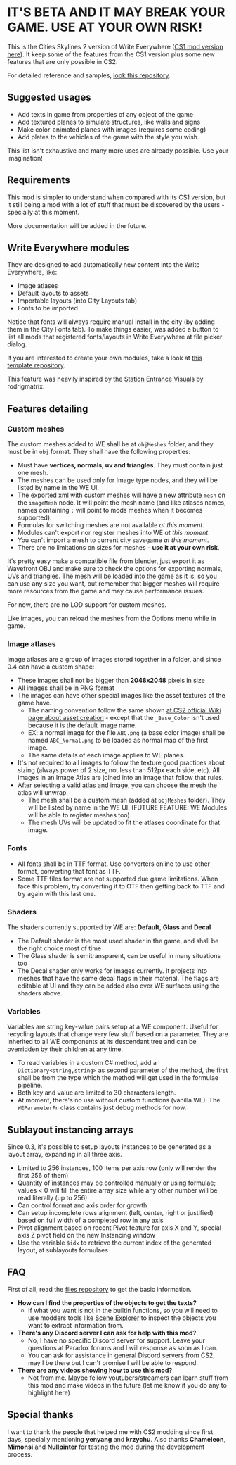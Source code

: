 # IT'S BETA AND IT MAY BREAK YOUR GAME. USE AT YOUR OWN RISK!

This is the Cities Skylines 2 version of Write Everywhere ([CS1 mod version here](https://steamcommunity.com/sharedfiles/filedetails/?id=2887458944)). 
It keep some of the features from the CS1 version plus some new features that are only possible in CS2.

For detailed reference and samples, [look this repository](https://github.com/klyte45/CS2-WriteEverywhereFiles).

## Suggested usages

- Add texts in game from properties of any object of the game
- Add textured planes to simulate structures, like walls and signs
- Make color-animated planes with images (requires some coding)
- Add plates to the vehicles of the game with the style you wish.

This list isn't exhaustive and many more uses are already possible. Use your imagination!

## Requirements

This mod is simpler to understand when compared with its CS1 version, but it still being a mod with a lot of stuff that must be discovered by the users - specially at this moment.

More documentation will be added in the future.

## Write Everywhere modules

They are designed to add automatically new content into the Write Everywhere, like:

- Image atlases
- Default layouts to assets
- Importable layouts (into City Layouts tab)
- Fonts to be imported

Notice that fonts will always require manual install in the city (by adding them in the City Fonts tab). To make things easier, was added a button to list all mods that registered fonts/layouts in Write Everywhere 
at file picker dialog.

If you are interested to create your own modules, take a look at [this template repository](https://github.com/klyte45/CS2-WEModuleTemplate).

This feature was heavily inspired by the [Station Entrance Visuals](https://mods.paradoxplaza.com/mods/94028/Windows) by rodrigmatrix.

## Features detailing


### Custom meshes

The custom meshes added to WE shall be at `objMeshes` folder, and they must be in `obj` format. They shall have the following properties:
  - Must have **vertices, normals, uv and triangles**. They must contain just one mesh.
  - The meshes can be used only for Image type nodes, and they will be listed by name in the WE UI.
  - The exported xml with custom meshes will have a new attribute `mesh` on the `imageMesh` node. It will point the mesh name (and like atlases names, names containing `:` will point to mods meshes when it becomes supported).
  - Formulas for switching meshes are not available *at this moment*.
  - Modules can't export nor register meshes into WE *at this moment*.
  - You can't import a mesh to current city savegame *at this moment*.
  - There are no limitations on sizes for meshes - **use it at your own risk**.
	
It's pretty easy make a compatible file from blender, just export it as Wavefront OBJ and make sure to check the options for exporting normals, UVs and triangles.
The mesh will be loaded into the game as it is, so you can use any size you want, but remember that bigger meshes will require more resources from the game and may cause performance issues.

For now, there are no LOD support for custom meshes.

Like images, you can reload the meshes from the Options menu while in game.

### Image atlases

Image atlases are a group of images stored together in a folder, and since 0.4 can have a custom shape:
- These images shall not be bigger than **2048x2048** pixels in size
- All images shall be in PNG format
- The images can have other special images like the asset textures of the game have.
  - The naming convention follow the same shown [at CS2 official Wiki page about asset creation](https://cs2.paradoxwikis.com/Asset_Creation_Guide) - except that the `_Base_Color` isn't used because it is the default image name.
  - EX: a normal image for the file `ABC.png` (a base color image) shall be named `ABC_Normal.png` to be loaded as normal map of the first image.
  - The same details of each image applies to WE planes.
- It's not required to all images to follow the texture good practices about sizing (always power of 2 size, not less than 512px each side, etc). All images in an Image Atlas are joined into an image that follow that rules.
- After selecting a valid atlas and image, you can choose the mesh the atlas will unwrap. 
  - The mesh shall be a custom mesh (added at `objMeshes` folder). They will be listed by name in the WE UI. (FUTURE FEATURE: WE Modules will be able to register meshes too)
  - The mesh UVs will be updated to fit the atlases coordinate for that image.

### Fonts

- All fonts shall be in TTF format. Use converters online to use other format, converting that font as TTF.
- Some TTF files format are not supported due game limitations. When face this problem, try converting it to OTF then getting back to TTF and try again with this last one.

### Shaders

The shaders currently supported by WE are: **Default**, **Glass** and **Decal**
- The Default shader is the most used shader in the game, and shall be the right choice most of time
- The Glass shader is semitransparent, can be useful in many situations too
- The Decal shader only works for images currently. It projects into meshes that have the same decal flags in their material. The flags are editable at UI and they can be added also over WE surfaces using the shaders above.

### Variables

Variables are string key-value pairs setup at a WE component. Useful for recycling layouts that change very few stuff based on a parameter. They are inherited to all WE components at its descendant tree and can be overridden by their children at any time.
- To read variables in a custom C# method, add a `Dictionary<string,string>` as second parameter of the method, the first shall be from the type which the method will get used in the formulae pipeline.
- Both key and value are limited to 30 characters length.
- At moment, there's no use without custom functions (vanilla WE). The `WEParameterFn` class contains just debug methods for now.

## Sublayout instancing arrays

Since 0.3, it's possible to setup layouts instances to be generated as a layout array, expanding in all three axis.

- Limited to 256 instances, 100 items per axis row (only will render the first 256 of them)
- Quantity of instances may be controlled manually or using formulae; values < 0 will fill the entire array size while any other number will be read literally (up to 256)
- Can control format and axis order for growth
- Can setup incomplete rows alignment (left, center, right or justified) based on full width of a completed row in any axis
- Pivot alignment based on recent Pivot feature for axis X and Y, special axis Z pivot field on the new Instancing window
- Use the variable `$idx` to retrieve the current index of the generated layout, at sublayouts formulaes 

## FAQ

First of all, read the [files repository](https://github.com/klyte45/CS2-WriteEverywhereFiles) to get the basic information.

- **How can I find the properties of the objects to get the texts?**
  - If what you want is not in the builtin functions, so you will need to use modders tools like [Scene Explorer](https://mods.paradoxplaza.com/mods/74285/Windows) to inspect the objects you want to extract information from.
- **There's any Discord server I can ask for help with this mod?**
  - No, I have no specific Discord server for support. Leave your questions at Paradox forums and I will response as soon as I can.
  - You can ask for assistance in general Discord servers from CS2, may I be there but I can't promise I will be able to respond.
- **There are any videos showing how to use this mod?**
  - Not from me. Maybe fellow youtubers/streamers can learn stuff from this mod and make videos in the future (let me know if you do any to highlight here)

## Special thanks
I want to thank the people that helped me with CS2 modding since first days, specially mentioning **yenyang** and **krzychu**. Also thanks **Chameleon**, **Mimonsi** and **Nullpinter** for testing the mod during the development process.


